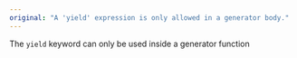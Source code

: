 ```yaml
---
original: "A 'yield' expression is only allowed in a generator body."
---
```


The `yield` keyword can only be used inside a generator function
